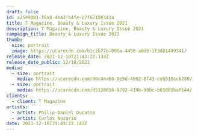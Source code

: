 ```yaml
---
draft: false
id: a25e9381-f8a8-4b43-b4fe-c7f6718e341a
title: T Magazine, Beauty & Luxury Issue 2021
description: T Magazine, Beauty & Luxury Issue 2021
campaign_title: Beauty & Luxury Issue 2021
thumb:
  size: portrait
  image: https://ucarecdn.com/b1c2b77b-095a-4458-a0d0-1f3d81449341/
release_date: 2021-12-18T21:43:22.133Z
release_date_public: 12/18/2021
media:
  - size: portrait
    media: https://ucarecdn.com/00c4ea66-0e5d-4062-8f43-ceb510ccb280/
  - size: portrait
    media: https://ucarecdn.com/d5120016-9792-419b-98bc-b65088baf144/
clients:
  - client: T Magazine
artists:
  - artist: Philip-Daniel Ducasse
  - artist: Carlos Nazario
date: 2021-12-18T21:43:22.142Z
---
```

